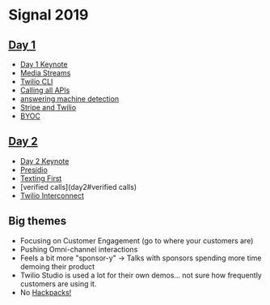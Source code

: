 # Signal 2019


## [Day 1](day1)
* [Day 1 Keynote](day1#day-1-keynote)
* [Media Streams](day1#media-streams)
* [Twilio CLI](day1#twilio-cli)
* [Calling all APIs](day1#calling-all-apis)
* [answering machine detection](day1#answering-machine-detection)
* [Stripe and Twilio](day1#stripe-and-twilio)
* [BYOC](day1#BYOC)

## [Day 2](day2)
* [Day 2 Keynote](day2#day-2-keynote)
* [Presidio](day2#presidio)
* [Texting First](day2#texting-first)
* [verified calls](day2#verified calls)
* [Twilio Interconnect](day2#twilio-interconnect)

## Big themes

* Focusing on Customer Engagement (go to where your customers are)
* Pushing Omni-channel interactions
* Feels a bit more "sponsor-y" → Talks with sponsors spending more time demoing their product
* Twilio Studio is used a lot for their own demos... not sure how frequently customers are using it.
* No [Hackpacks!](https://hackpack.cc)
